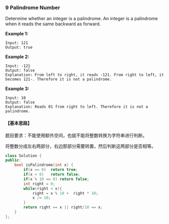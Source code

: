 ### 9 Palindrome Number

Determine whether an integer is a palindrome. An integer is a palindrome when it reads the same backward as forward.

**Example 1:**

```
Input: 121
Output: true

```

**Example 2:**

```
Input: -121
Output: false
Explanation: From left to right, it reads -121. From right to left, it becomes 121-. Therefore it is not a palindrome.

```

**Example 3:**

```
Input: 10
Output: false
Explanation: Reads 01 from right to left. Therefore it is not a palindrome.
```

#### 【基本思路】

题目要求：不能使用额外空间，也就不能将整数转换为字符串进行判断。

将整数分成左右两部分，右边那部分需要转置，然后判断这两部分是否相等。

```c++
class Solution {
public:
    bool isPalindrome(int x) {
        if(x == 0)	return true;
        if(x < 0)	return false;
        if(x % 10 == 0)	return false;
        int right = 0;
        while(right < x){
        	right = x % 10 +  right * 10;
        	x /= 10;
		}
		return right == x || right/10 == x;
    }
};
```

